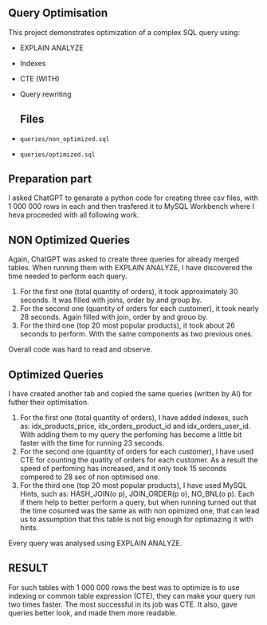 ## Query Optimisation 

This project demonstrates optimization of a complex SQL query using:
- EXPLAIN ANALYZE
- Indexes
- CTE (WITH)
- Query rewriting

  ## Files
- `queries/non_optimized.sql`
- `queries/optimized.sql`

## Preparation part
I asked ChatGPT to genarate a python code for creating three csv files, with 1 000 000 rows in each and then trasfered it to MySQL Workbench where I heva proceeded with all following work.

## NON Optimized Queries
Again, ChatGPT was asked to create three queries for already merged tables.
When running them with EXPLAIN ANALYZE, I have discovered the time needed to perform each query.
1. For the first one (total quantity of orders), it took approximately 30 seconds. It was filled with joins, order by and group by.
2. For the second one (quantity of orders for each customer), it took nearly 28 seconds. Again filled with join, order by and grouo by.
3. For the third one (top 20 most popular products), it took about 26 seconds to perform. With the same components as two previous ones.

 Overall code was hard to read and observe.

 ## Optimized Queries
I have created another tab and copied the same queries (written by AI) for futher their optimisation.
1. For the first one (total quantity of orders), I have added indexes, such as: idx_products_price, idx_orders_product_id and idx_orders_user_id. With adding them to my query the perfoming has become a little bit faster with the time for running 23 seconds.
2. For the second one (quantity of orders for each customer), I have used CTE for counting the quatity of orders for each customer. As a result the speed of perfoming has increased, and it only took 15 seconds compered to 28 sec of non optimised one.
3. For the third one (top 20 most popular products), I have used MySQL Hints, such as: HASH_JOIN(o p), JOIN_ORDER(p o), NO_BNL(o p). Each if them help to better perform a query, but when running turned out that the time cosumed was the same as with non opimized one, that can lead us to assumption that this table is not big enough for optimazing it with hints.

 Every query was analysed using EXPLAIN ANALYZE. 

## RESULT

For such tables with 1 000 000 rows the best was to optimize is to use indexing or common table expression (CTE), they can make your query run two times faster. The most successful in its job was CTE.
It also, gave queries better look, and made them more readable.

